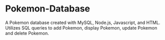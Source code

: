 # Pokemon-Database
A Pokemon database created with MySQL, Node.js, Javascript, and HTML. Utilizes SQL queries to add Pokemon, display Pokemon, update Pokemon and delete Pokemon. 
